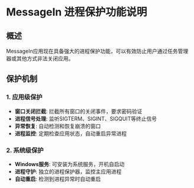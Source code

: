 # MessageIn 进程保护功能说明

## 概述

MessageIn应用现在具备强大的进程保护功能，可以有效防止用户通过任务管理器或其他方式非法关闭应用。

## 保护机制

### 1. 应用级保护

- **窗口关闭拦截**: 拦截所有窗口的关闭事件，要求密码验证
- **进程信号处理**: 监听SIGTERM、SIGINT、SIGQUIT等终止信号
- **异常恢复**: 自动检测和恢复崩溃的窗口
- **进程监控**: 定期检查应用状态，自动重启异常进程

### 2. 系统级保护

- **Windows服务**: 可安装为系统服务，开机自启动
- **进程守护**: 独立的进程保护器，监控主应用进程
- **自动重启**: 检测到进程异常时自动重启
